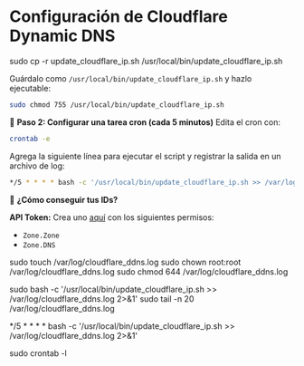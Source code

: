 # Configuración de Cloudflare Dynamic DNS

sudo cp -r update_cloudflare_ip.sh /usr/local/bin/update_cloudflare_ip.sh

Guárdalo como `/usr/local/bin/update_cloudflare_ip.sh` y hazlo ejecutable:

```bash
sudo chmod 755 /usr/local/bin/update_cloudflare_ip.sh
```

🔁 **Paso 2: Configurar una tarea cron (cada 5 minutos)**
Edita el cron con:

```bash
crontab -e
```

Agrega la siguiente línea para ejecutar el script y registrar la salida en un archivo de log:

```bash
*/5 * * * * bash -c '/usr/local/bin/update_cloudflare_ip.sh >> /var/log/cloudflare_ddns.log 2>&1'
```

🧠 **¿Cómo conseguir tus IDs?**

**API Token:** Crea uno [aquí](https://dash.cloudflare.com/profile/api-tokens) con los siguientes permisos:

- `Zone.Zone`
- `Zone.DNS`


sudo touch /var/log/cloudflare_ddns.log
sudo chown root:root /var/log/cloudflare_ddns.log
sudo chmod 644 /var/log/cloudflare_ddns.log

sudo bash -c '/usr/local/bin/update_cloudflare_ip.sh >> /var/log/cloudflare_ddns.log 2>&1'
sudo tail -n 20 /var/log/cloudflare_ddns.log


*/5 * * * * bash -c '/usr/local/bin/update_cloudflare_ip.sh >> /var/log/cloudflare_ddns.log 2>&1'




sudo crontab -l
